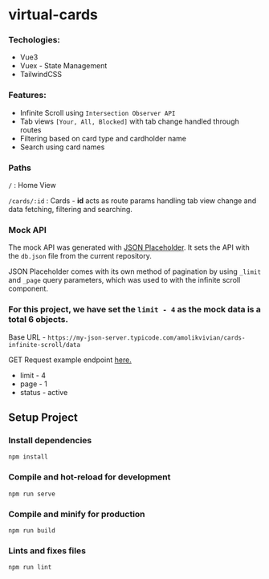 # virtual-cards

### Techologies:

-   Vue3
-   Vuex - State Management
-   TailwindCSS

### Features:

- Infinite Scroll using ```Intersection Observer API```
- Tab views ```[Your, All, Blocked]``` with tab change handled through routes
- Filtering based on card type and cardholder name
- Search using card names

### Paths

```/``` : Home View

```/cards/:id``` : Cards - **id** acts as route params handling tab view 
change and data fetching, filtering and searching.

### Mock API

The mock API was generated with [JSON Placeholder](https://jsonplaceholder.typicode.com/). It sets the API with the ```db.json``` file from the current repository.

JSON Placeholder comes with its own method of pagination by using `_limit` and `_page` query parameters, which was used to with the infinite scroll component.

### For this project, we have set the ```limit - 4``` as the mock data is a total 6 objects.

Base URL -
``` https://my-json-server.typicode.com/amolikvivian/cards-infinite-scroll/data ```

GET Request example endpoint [here.](https://my-json-server.typicode.com/amolikvivian/cards-infinite-scroll/data?_page=1&_limit=4&status=active )

 -  limit - 4
 -  page - 1
 -  status - active



## Setup Project


### Install dependencies

```npm install```

### Compile and hot-reload for development

```npm run serve```

### Compile and minify for production

```npm run build```

### Lints and fixes files

```npm run lint```